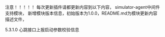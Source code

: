 注意！！！！！
每次更新插件请都更新内容到以下内容，
simulator-agent中间件支持模块，
新增模块版本信息，初始版本为1.0.0，README.md为模块更新内容描述文件，

5.3.1.0
心跳接口上报启动参数校验信息